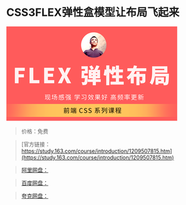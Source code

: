 # CSS3FLEX弹性盒模型让布局飞起来

![img](../../../assets/study163/free/927afa3f61b34326a4eb7c5abb653536.png)

> 价格：免费

> [官方链接：https://study.163.com/course/introduction/1209507815.htm](https://study.163.com/course/introduction/1209507815.htm)

> [阿里网盘：]()

> [百度网盘：]()

> [夸克网盘：]()
